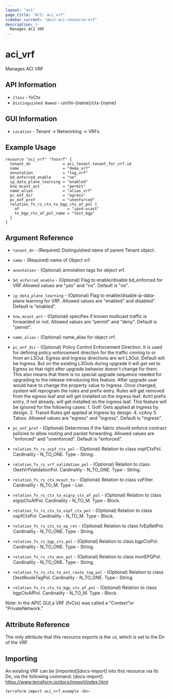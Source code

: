 ```yaml
---
layout: "aci"
page_title: "ACI: aci_vrf"
sidebar_current: "docs-aci-resource-vrf"
description: |-
  Manages ACI VRF
---
```


# aci_vrf #

Manages ACI VRF

## API Information ##

* `Class` - fvCtx
* `Distinguished Named` - uni/tn-{name}/ctx-{name}

## GUI Information ##

* `Location` - Tenant -> Networking -> VRFs

## Example Usage ##

```hcl
resource "aci_vrf" "foovrf" {
  tenant_dn              = aci_tenant.tenant_for_vrf.id
  name                   = "demo_vrf"
  annotation             = "tag_vrf"
  bd_enforced_enable     = "no"
  ip_data_plane_learning = "enabled"
  knw_mcast_act          = "permit"
  name_alias             = "alias_vrf"
  pc_enf_dir             = "egress"
  pc_enf_pref            = "unenforced"
  relation_fv_rs_ctx_to_bgp_ctx_af_pol {
    af                     = "ipv4-ucast"
    tn_bgp_ctx_af_pol_name = "test_bgp"
  }
}
```

## Argument Reference ##

* `tenant_dn` - (Required) Distinguished name of parent Tenant object.
* `name` - (Required) name of Object vrf.
* `annotation` - (Optional) annotation tags for object vrf.
* `bd_enforced_enable` - (Optional) Flag to enable/disable bd_enforced for VRF.Allowed values are "yes" and "no". Default is "no".  
* `ip_data_plane_learning` - (Optional) Flag to enable/disable ip-data-plane learning for VRF. Allowed values are "enabled" and disabled". Default is "enabled".  
* `knw_mcast_act` - (Optional) specifies if known multicast traffic is forwarded or not. Allowed values are "permit" and "deny". Default is "permit".
* `name_alias` - (Optional) name_alias for object vrf.
* `pc_enf_dir` - (Optional) Policy Control Enforcement Direction. It is used for defining policy enforcement direction for the traffic coming to or from an L3Out. Egress and Ingress directions are wrt L3Out. Default will be Ingress. But on the existing L3Outs during upgrade it will get set to Egress so that right after upgrade behavior doesn't change for them. This also means that there is no special upgrade sequence needed for upgrading to the release introducing this feature. After upgrade user would have to change the property value to Ingress. Once changed, system will reprogram the rules and prefix entry. Rules will get removed from the egress leaf and will get installed on the ingress leaf. Actrl prefix entry, if not already, will get installed on the ingress leaf. This feature will be ignored for the following cases: 1. Golf: Gets applied at Ingress by design. 2. Transit Rules get applied at Ingress by design. 4. vzAny 5. Taboo. Allowed values are "egress" and "ingress". Default is "ingress".
* `pc_enf_pref` - (Optional) Determines if the fabric should enforce contract policies to allow routing and packet forwarding. Allowed values are "enforced" and "unenforced". Default is "enforced".

* `relation_fv_rs_ospf_ctx_pol` - (Optional) Relation to class ospfCtxPol. Cardinality - N_TO_ONE. Type - String.
* `relation_fv_rs_vrf_validation_pol` - (Optional) Relation to class l3extVrfValidationPol. Cardinality - N_TO_ONE. Type - String.
* `relation_fv_rs_ctx_mcast_to` - (Optional) Relation to class vzFilter. Cardinality - N_TO_M. Type - List.
* `relation_fv_rs_ctx_to_eigrp_ctx_af_pol` - (Optional) Relation to class eigrpCtxAfPol. Cardinality - N_TO_M. Type - Block.
* `relation_fv_rs_ctx_to_ospf_ctx_pol` - (Optional) Relation to class ospfCtxPol. Cardinality - N_TO_M. Type - Block.
* `relation_fv_rs_ctx_to_ep_ret` - (Optional) Relation to class fvEpRetPol. Cardinality - N_TO_ONE. Type - String.
* `relation_fv_rs_bgp_ctx_pol` - (Optional) Relation to class bgpCtxPol. Cardinality - N_TO_ONE. Type - String.
* `relation_fv_rs_ctx_mon_pol` - (Optional) Relation to class monEPGPol. Cardinality - N_TO_ONE. Type - String.
* `relation_fv_rs_ctx_to_ext_route_tag_pol` - (Optional) Relation to class l3extRouteTagPol. Cardinality - N_TO_ONE. Type - String.
* `relation_fv_rs_ctx_to_bgp_ctx_af_pol` - (Optional) Relation to class bgpCtxAfPol. Cardinality - N_TO_M. Type - Block.

Note: In the APIC GUI,a VRF (fvCtx) was called a "Context"or "PrivateNetwork."

## Attribute Reference ##

The only attribute that this resource exports is the `id`, which is set to the
Dn of the VRF.

## Importing ##

An existing VRF can be [imported][docs-import] into this resource via its Dn, via the following command:
[docs-import]: <https://www.terraform.io/docs/import/index.html>

```bash
terraform import aci_vrf.example <Dn>
```

